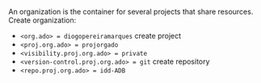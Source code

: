 An organization is the container for several projects that share resources. Create organization:
+ `<org.ado> = diogopereiramarques`
create project
+ `<proj.org.ado> = projorgado`
+ `<visibility.proj.org.ado> = private`
+ `<version-control.proj.org.ado> = git`
create repository
+ `<repo.proj.org.ado> = idd-ADB`